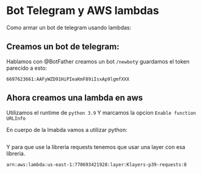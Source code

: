 # Bot Telegram y AWS lambdas

Como armar un bot de telegram usando lambdas:

## Creamos un bot de telegram:

Hablamos con @BotFather creamos un bot `/newbot`y guardamos el token parecido a esto:

```
6697623661:AAFyWZD91HiPIeaKmF89iIsxAp9lgmfXXX
```

## Ahora creamos una lambda en aws

Utilizamos el runtime de `python 3.9` 
Y marcamos la opcion `Enable function URLInfo`

En cuerpo de la lmabda vamos a utilizar python:

```python

```
Y para que use la libreria requests tenemos que usar una layer con esa libreria.

```
arn:aws:lambda:us-east-1:770693421928:layer:Klayers-p39-requests:8
```

